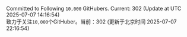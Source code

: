 Committed to Following `10,000` GitHubers. Current: <!-- FOLLOWING_COUNT -->302<!-- FOLLOWING_COUNT --> (Update at UTC <!-- LAST_UPDATED -->2025-07-07 14:16:54<!-- LAST_UPDATED -->)<br>
致力于关注`10,000`个GitHuber。当前：<!-- FOLLOWING_COUNT -->302<!-- FOLLOWING_COUNT --> (更新于北京时间 <!-- LAST_UPDATED_CST -->2025-07-07 22:16:54<!-- LAST_UPDATED_CST -->)
